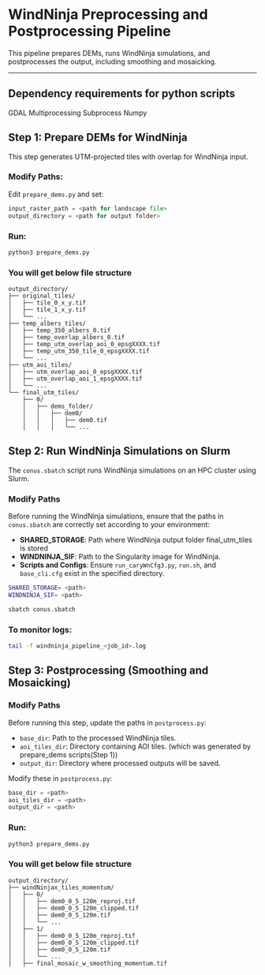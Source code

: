 # WindNinja Preprocessing and Postprocessing Pipeline

This pipeline prepares DEMs, runs WindNinja simulations, and postprocesses the output, including smoothing and mosaicking.

---
## **Dependency requirements for python scripts**
GDAL
Multiprocessing
Subprocess
Numpy

## **Step 1: Prepare DEMs for WindNinja**
This step generates UTM-projected tiles with overlap for WindNinja input.

### **Modify Paths:**
Edit `prepare_dems.py` and set:
```python
input_raster_path = <path for landscape file>
output_directory = <path for output folder>
```

### **Run:**
```python
python3 prepare_dems.py
```

### **You will get below file structure**
```
output_directory/
├── original_tiles/
│   ├── tile_0_x_y.tif
│   ├── tile_1_x_y.tif
│   └── ...
├── temp_albers_tiles/
│   ├── temp_350_albers_0.tif
│   ├── temp_overlap_albers_0.tif
│   ├── temp_utm_overlap_aoi_0_epsgXXXX.tif
│   ├── temp_utm_350_tile_0_epsgXXXX.tif
│   └── ...
├── utm_aoi_tiles/
│   ├── utm_overlap_aoi_0_epsgXXXX.tif
│   ├── utm_overlap_aoi_1_epsgXXXX.tif
│   └── ...
└── final_utm_tiles/
    ├── 0/
    │   ├── dems_folder/
    │   │   ├── dem0/
    │   │   │   ├── dem0.tif
    │   │   │   └── ...
```


## **Step 2: Run WindNinja Simulations on Slurm**
The `conus.sbatch` script runs WindNinja simulations on an HPC cluster using Slurm.

### **Modify Paths**
Before running the WindNinja simulations, ensure that the paths in `conus.sbatch` are correctly set according to your environment:
- **SHARED_STORAGE**: Path where WindNinja output folder final_utm_tiles is stored
- **WINDNINJA_SIF**: Path to the Singularity image for WindNinja.
- **Scripts and Configs**: Ensure `run_caryWnCfg3.py`, `run.sh`, and `base_cli.cfg` exist in the specified directory.

```bash
SHARED_STORAGE= <path>
WINDNINJA_SIF= <path>
```
```bash
sbatch conus.sbatch
```

### **To monitor logs:**
```bash
tail -f windninja_pipeline_<job_id>.log
```

## **Step 3: Postprocessing (Smoothing and Mosaicking)**

### **Modify Paths**
Before running this step, update the paths in `postprocess.py`:
- `base_dir`: Path to the processed WindNinja tiles.
- `aoi_tiles_dir`: Directory containing AOI tiles. (which was generated by prepare_dems scripts(Step 1))
- `output_dir`: Directory where processed outputs will be saved.

Modify these in `postprocess.py`:

```python
base_dir = <path>
aoi_tiles_dir = <path>
output_dir = <path>
```

### **Run:**
```python
python3 prepare_dems.py
```

### **You will get below file structure**
```
output_directory/
├── windNinjax_tiles_momentum/
│   ├── 0/
│   │   ├── dem0_0_5_120m_reproj.tif
│   │   ├── dem0_0_5_120m_clipped.tif
│   │   ├── dem0_0_5_120m.tif
│   │   └── ...
│   ├── 1/
│   │   ├── dem0_0_5_120m_reproj.tif
│   │   ├── dem0_0_5_120m_clipped.tif
│   │   ├── dem0_0_5_120m.tif
│   │   └── ...
│   ├── final_mosaic_w_smoothing_momentum.tif
```
